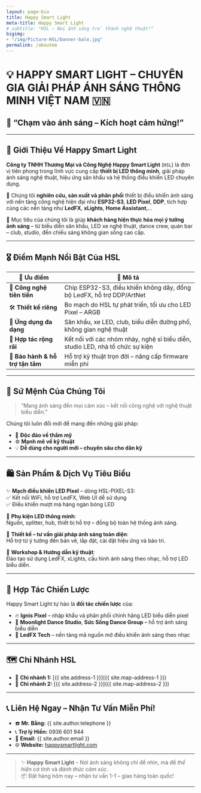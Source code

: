 ```yaml
---
layout: page-bio
title: Happy Smart Light
meta-title: Happy Smart Light
# subtitle: "HSL – Nơi ánh sáng trở thành nghệ thuật!"
bigimg:
- "/img/Picture-HSL/banner-bale.jpg"
permalink: /aboutme
---
```

# 💡 **HAPPY SMART LIGHT** – CHUYÊN GIA GIẢI PHÁP ÁNH SÁNG THÔNG MINH VIỆT NAM 🇻🇳

## 🌟 **“Chạm vào ánh sáng – Kích hoạt cảm hứng!”**

---

## 🏢 **Giới Thiệu Về Happy Smart Light**

**Công ty TNHH Thương Mại và Công Nghệ Happy Smart Light** (`HSL`) là đơn vị tiên phong trong lĩnh vực cung cấp **thiết bị LED thông minh**, giải pháp ánh sáng nghệ thuật, hiệu ứng sân khấu và hệ thống điều khiển LED chuyên dụng.

🔧 Chúng tôi **nghiên cứu, sản xuất và phân phối** thiết bị điều khiển ánh sáng với nền tảng công nghệ hiện đại như **ESP32-S3**, **LED Pixel**, **DDP**, tích hợp cùng các nền tảng như **LedFX**, **xLights**, **Home Assistant**,...

🎯 Mục tiêu của chúng tôi là giúp **khách hàng hiện thực hóa mọi ý tưởng ánh sáng** – từ biểu diễn sân khấu, LED xe nghệ thuật, dance crew, quán bar – club, studio, đến chiếu sáng không gian sống cao cấp.

---

## 🎖️ **Điểm Mạnh Nổi Bật Của HSL**

| 🌈 Ưu điểm | 💬 Mô tả |
|-----------|----------|
| 🔬 **Công nghệ tiên tiến** | Chip ESP32-S3, điều khiển không dây, đồng bộ LedFX, hỗ trợ DDP/ArtNet |
| 🛠️ **Thiết kế riêng** | Bo mạch do HSL tự phát triển, tối ưu cho LED Pixel – ARGB |
| 💼 **Ứng dụng đa dạng** | Sân khấu, xe LED, club, biểu diễn đường phố, không gian nghệ thuật |
| 🤝 **Hợp tác rộng rãi** | Kết nối với các nhóm nhảy, nghệ sĩ biểu diễn, studio LED, nhà tổ chức sự kiện |
| 💯 **Bảo hành & hỗ trợ tận tâm** | Hỗ trợ kỹ thuật trọn đời – nâng cấp firmware miễn phí |

---

## 🧠 **Sứ Mệnh Của Chúng Tôi**

> “Mang ánh sáng đến mọi cảm xúc – kết nối công nghệ với nghệ thuật biểu diễn.”

Chúng tôi luôn đổi mới để mang đến những giải pháp:
- 🎨 **Độc đáo về thẩm mỹ**
- ⚙️ **Mạnh mẽ về kỹ thuật**
- 💡 **Dễ dùng cho người mới – chuyên sâu cho dân kỹ**

---

## 🛍️ **Sản Phẩm & Dịch Vụ Tiêu Biểu**

✨ **Mạch điều khiển LED Pixel** – dòng HSL-PIXEL-S3:  
✅ Kết nối WiFi, hỗ trợ LedFX, Web UI dễ sử dụng  
✅ Điều khiển mượt mà hàng ngàn bóng LED

🔌 **Phụ kiện LED thông minh**:  
Nguồn, splitter, hub, thiết bị hỗ trợ – đồng bộ toàn hệ thống ánh sáng.

🎯 **Thiết kế – tư vấn giải pháp ánh sáng toàn diện**:  
Hỗ trợ từ ý tưởng đến bản vẽ, lắp đặt, cài đặt hiệu ứng và bảo trì.

🎉 **Workshop & Hướng dẫn kỹ thuật**:  
Đào tạo sử dụng LedFX, xLights, cấu hình ánh sáng theo nhạc, hỗ trợ LED biểu diễn.

---

## 🔗 **Hợp Tác Chiến Lược**

Happy Smart Light tự hào là **đối tác chiến lược** của:
- 🔥 **Ignis Pixel** – nhập khẩu và phân phối chính hãng LED biểu diễn pixel
- 💃 **Moonlight Dance Studio**, **Sức Sống Dance Group** – hỗ trợ ánh sáng biểu diễn
- 🎵 **LedFX Tech** – nền tảng mã nguồn mở điều khiển ánh sáng theo nhạc

---

## 🗺️ **Chi Nhánh HSL**

- 📍 **Chi nhánh 1:** [{{ site.address-1 }}]({{ site.map-address-1 }})
- 📍 **Chi nhánh 2:** [{{ site.address-2 }}]({{ site.map-address-2 }})

---

## 📞 **Liên Hệ Ngay – Nhận Tư Vấn Miễn Phí!**

- ☎️ **Mr. Bằng:** {{ site.author.telephone }}  
- 📞 **Trợ lý Hiền:** 0936 601 944  
- 📧 **Email:** {{ site.author.email }}  
- 🌐 **Website:** [happysmartlight.com](https://happysmartlight.com)

---

> ✨ **Happy Smart Light** – Nơi ánh sáng không chỉ để nhìn, mà để *thể hiện cá tính* và *đánh thức cảm xúc*.  
> 📦 Đặt hàng hôm nay – nhận tư vấn 1-1 – giao hàng toàn quốc!

---

